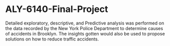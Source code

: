 # ALY-6140-Final-Project
Detailed exploratory, descriptive, and Predictive analysis was performed on the data recorded by the New York Police Department to determine causes of accidents in Brooklyn. The insights gotten would also be used to propose solutions on how to reduce traffic accidents.
